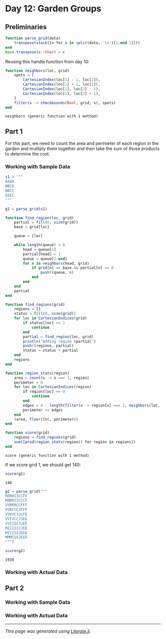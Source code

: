 # Day 12: Garden Groups

## Preliminaries

````julia
function parse_grid(data)
    transpose(stack([x for x in split(data, '\n')[1:end-1]]))
end
Base.transpose(c::Char) = c
````

Reusing this handle function from day 10:

````julia
function neighbors(loc, grid)
    spots = [
        CartesianIndex(loc[1] - 1, loc[2]),
        CartesianIndex(loc[1] + 1, loc[2]),
        CartesianIndex(loc[1], loc[2] - 1),
        CartesianIndex(loc[1], loc[2] + 1),
    ]
    filter(x -> checkbounds(Bool, grid, x), spots)
end
````

````
neighbors (generic function with 1 method)
````

## Part 1

For this part, we need to count the area and perimeter of each region in the
garden and multiply them together and then take the sum of those products to
determine the cost.

### Working with Sample Data

````julia
s1 = """
AAAA
BBCD
BBCC
EEEC
"""

g1 = parse_grid(s1)

function find_region(loc, grid)
    partial = fill(0, size(grid))
    base = grid[loc]

    queue = [loc]

    while length(queue) > 0
        head = queue[1]
        partial[head] = 1
        queue = queue[2:end]
        for n in neighbors(head, grid)
            if grid[n] == base && partial[n] == 0
                push!(queue, n)
            end
        end
    end
    partial
end

function find_regions(grid)
    regions = []
    status = fill(0, size(grid))
    for loc in CartesianIndices(grid)
        if status[loc] == 1
            continue
        end
        partial = find_region(loc, grid)
        println("Adding region $partial")
        push!(regions, partial)
        status = status + partial
    end
    regions
end

function region_stats(region)
    area = count(x -> x === 1, region)
    perimeter = 0
    for loc in CartesianIndices(region)
        if region[loc] == 0
            continue
        end
        edges = 4 - length(filter(x -> region[x] === 1, neighbors(loc, region)))
        perimeter += edges
    end
    (area, floor(Int, perimeter))
end

function score(grid)
    regions = find_regions(grid)
    sum([prod(region_stats(region)) for region in regions])
end
````

````
score (generic function with 1 method)
````

If we score grid 1, we should get $140$:

````julia
score(g1)
````

````
140
````

````julia
g2 = parse_grid("""
RRRRIICCFF
RRRRIICCCF
VVRRRCCFFF
VVRCCCJFFF
VVVVCJJCFE
VVIVCCJJEE
VVIIICJJEE
MIIIIIJJEE
MIIISIJEEE
MMMISSJEEE
""")

score(g2)
````

````
1930
````

### Working with Actual Data

## Part 2

### Working with Sample Data

### Working with Actual Data

---

*This page was generated using [Literate.jl](https://github.com/fredrikekre/Literate.jl).*

